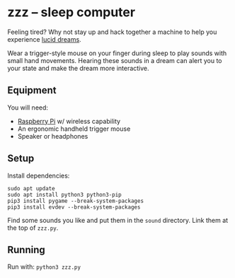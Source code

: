 # zzz – sleep computer

Feeling tired? Why not stay up and hack together a machine to help you experience [lucid dreams](https://en.wikipedia.org/wiki/Lucid_dream).

Wear a trigger-style mouse on your finger during sleep to play sounds with small hand movements. Hearing these sounds in a dream can alert you to your state and make the dream more interactive.

## Equipment

You will need:
- [Raspberry Pi](https://www.raspberrypi.com/) w/ wireless capability
- An ergonomic handheld trigger mouse
- Speaker or headphones

## Setup

Install dependencies:
```
sudo apt update
sudo apt install python3 python3-pip
pip3 install pygame --break-system-packages
pip3 install evdev --break-system-packages
```

Find some sounds you like and put them in the `sound` directory. Link them at the top of `zzz.py`.

## Running

Run with: `python3 zzz.py`

